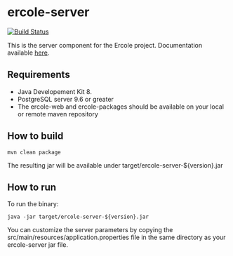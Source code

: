# ercole-server
[![Build Status](https://travis-ci.org/amreo/ercole-server.svg?branch=master)](https://travis-ci.org/amreo/ercole-server)

This is the server component for the Ercole project. Documentation available [here](https://ercole.netlify.com).

## Requirements

- Java Developement Kit 8.
- PostgreSQL server 9.6 or greater
- The ercole-web and ercole-packages should be available on your local or remote maven repository

## How to build

    mvn clean package

The resulting jar will be available under target/ercole-server-${version}.jar

## How to run

To run the binary:

    java -jar target/ercole-server-${version}.jar

You can customize the server parameters by copying the src/main/resources/application.properties file
in the same directory as your ercole-server jar file.
